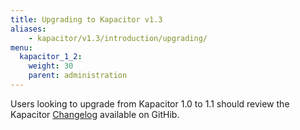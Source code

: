 ```yaml
---
title: Upgrading to Kapacitor v1.3
aliases:
    - kapacitor/v1.3/introduction/upgrading/
menu:
  kapacitor_1_2:
    weight: 30
    parent: administration
---
```


Users looking to upgrade from Kapacitor 1.0 to 1.1 should review the Kapacitor
[Changelog](https://github.com/influxdata/kapacitor/blob/master/CHANGELOG.md) available on GitHib.
